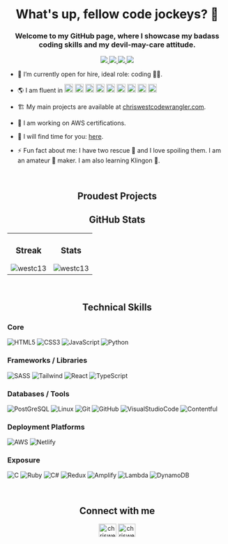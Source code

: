 <h1 align="center">What's up, fellow code jockeys? 👋</h1>
<h3 align="center">Welcome to my GitHub page, where I showcase my badass coding skills and my devil-may-care attitude.</h3>
<p align="center">
  <a target="_blank" href="https://www.chriswestcodewrangler.com/">
    <img src="https://img.shields.io/badge/Website-243964?style=for-the-badge&logo=react&logoColor=white">
  </a>
<a target="_blank" href="#">
    <img src="https://img.shields.io/badge/Resume-3B732C?style=for-the-badge&logo=react&logoColor=white">
  </a>
  <a target="_blank" href="mailto:christinewwwest@gmail.com">
    <img src="https://img.shields.io/badge/EMail-D14836?style=for-the-badge&logo=gmail&logoColor=white">
  </a>
  <!--<a target="_blank" href="https://twitter.com/jaclynbrothers" target="_blank">
    <img src="https://img.shields.io/badge/Twitter-1DA1F2?style=for-the-badge&logo=twitter&logoColor=white"/>
  </a> -->
  <a target="_blank" href="https://www.linkedin.com/in/chris-west-code-wrangler/" target="_blank">
    <img src="https://img.shields.io/badge/linkedin-%230077B5.svg?style=for-the-badge&logo=linkedin&logoColor=white"/>
  </a>
 <!-- <a target="_blank" href="https://www.chriswestcodewrangler.com/" target="_blank">
      <img src="https://img.shields.io/badge/AngelList-%23D4D4D4.svg?style=for-the-badge&logo=AngelList&logoColor=black"/>
  </a> -->
</p>

- 🔭 I’m currently open for hire, ideal role: coding 🧙‍♀️.

- 🌎 I am fluent in <img height="20px" src="https://cdn.jsdelivr.net/gh/devicons/devicon/icons/html5/html5-plain-wordmark.svg" /> <img height="20px" src="https://cdn.jsdelivr.net/gh/devicons/devicon/icons/css3/css3-plain-wordmark.svg" /> <img height="20px" src="https://cdn.jsdelivr.net/gh/devicons/devicon/icons/sass/sass-original.svg" /> <img height="20px" src="https://cdn.jsdelivr.net/gh/devicons/devicon/icons/tailwindcss/tailwindcss-plain.svg" /> <img height="20px" src="https://cdn.jsdelivr.net/gh/devicons/devicon/icons/javascript/javascript-plain.svg" /> <img height="20px" src="https://cdn.jsdelivr.net/gh/devicons/devicon/icons/firebase/firebase-plain.svg" /> <img height="20px" src="https://cdn.jsdelivr.net/gh/devicons/devicon/icons/git/git-plain.svg" /> <img height="20px" src="https://cdn.jsdelivr.net/gh/devicons/devicon/icons/react/react-original.svg" /> <img height="20px" src="https://cdn.jsdelivr.net/gh/devicons/devicon/icons/python/python-original.svg" />

<!-- More Skills Icons To Be Added
<img height="20px" src="https://cdn.jsdelivr.net/gh/devicons/devicon/icons/postgresql/postgresql-original.svg" />               
<img height="20px" src="https://cdn.jsdelivr.net/gh/devicons/devicon/icons/github/github-original.svg" /> 
-->

- 🏗️ My main projects are available at [chriswestcodewrangler.com](https://www.chriswestcodewrangler.com/).

- 🌱 I am working on AWS certifications.

- 📅 I will find time for you: [here](https://calendly.com/event_types/user/me).

- ⚡ Fun fact about me: I have two rescue 🐶 and I love spoiling them. I am an amateur 🍫 maker. I am also learning Klingon 🖖.


<br>

<h2 align="center">Proudest Projects</h2>
<!-- <table bordercolor="#66b2b2">
  <tr>
    <td width="50%" valign="top">
      <h3 align="center">Squawk Space</h3>
        <br>
      <a target="_blank" href="https://squawk-space.onrender.com/"></a>    

https://user-images.githubusercontent.com/102431119/192626951-b9965780-b008-4563-893d-89242066e0ca.mp4

  <p align="center">
  <a href="https://github.com/jaclynbrothers/squawk-space" target="_blank">
    <img src="https://img.shields.io/badge/Code-black?style=for-the-badge&logo=github">
  </a>  
  <a href="https://squawkspace.up.railway.app/" target="_blank">
    <img src="https://img.shields.io/badge/-website-green?style=for-the-badge&color=243964">
  </a>
      </p>
        <p><strong>Embedded JavaScript (EJS), CSS, Bootstrap, Express, Node, MongoDB, Cloudinary, & Railway</strong> - Squawk Space is a full stack web application for students, teachers, and speech therapists. Students practice their communication skills by creating posts, asking open-ended questions, and making supportive comments. Users also have the ability to like another user's post and delete comments.</p>
    </td>
<td width="50%" valign="top">
      <h3 align="center">Homework Bound</h3>
        <br>
      <a target="_blank" href="https://homeworkbound.up.railway.app/"></a>    

https://user-images.githubusercontent.com/102431119/194131205-e6c79715-1c71-4c89-b53c-c8ee6d2c7c36.mp4

  <p align="center">
  <a href="https://github.com/jaclynbrothers/homework-bound" target="_blank">
    <img src="https://img.shields.io/badge/Code-black?style=for-the-badge&logo=github">
  </a>  
  <a href="https://homeworkbound.up.railway.app/" target="_blank">
    <img src="https://img.shields.io/badge/-website-green?style=for-the-badge&color=243964">
  </a>
      </p>
        <p><strong>Embedded JavaScript (EJS), CSS, Express, Node, MongoDB & Heroku</strong> - This full stack application with MVC architecture was created for students in order to keep track of their classroom assignments and upcoming tests. The user can create, save, edit, and delete their assignment while setting an upcoming due date. Additional dependencies used: bcrypt, dotenv, express-session, mongoose, morgan, nodemon, passport, and validator.</p>
    </td>
  </tr>
  
  <tr>
<td width="50%" valign="top">
      <h3 align="center">Artist Portfolio</h3>
        <br>
      <a target="_blank" href="https://fmsilver.netlify.app/"></a>    

https://user-images.githubusercontent.com/102431119/192629874-fe8bb83b-fa0c-433d-9dcd-ad54a80c9491.mp4

  <p align="center">
  <a href="https://github.com/jaclynbrothers/artist-portfolio" target="_blank">
    <img src="https://img.shields.io/badge/Code-black?style=for-the-badge&logo=github">
  </a>  
  <a href="https://fmsilver.netlify.app/" target="_blank">
    <img src="https://img.shields.io/badge/-website-green?style=for-the-badge&color=243964">
  </a>
      </p>
        <p><strong>HTML5, CSS3, Javascript, & Netlify</strong> - This gallery website was created for the artist fmsilver to showcase their artwork made from recycled materials.</p>
    </td>
    <td width="50%" valign="top">
<h3 align="center">Movie Recommendations API</h3>
        <br>
      <a target="_blank" href="https://movie-recommendations-api.onrender.com/"></a>    

https://user-images.githubusercontent.com/102431119/193353016-a4313b49-e7b4-4d33-b96b-07907c826d30.mp4

  <p align="center">
  <a href="https://github.com/jaclynbrothers/movie-recommendations-api" target="_blank">
    <img src="https://img.shields.io/badge/Code-black?style=for-the-badge&logo=github">
  </a>  
  <a href="https://movie-recommendations-api.onrender.com/" target="_blank">
    <img src="https://img.shields.io/badge/-website-green?style=for-the-badge&color=243964">
  </a>
      </p>
        <p><strong>Embedded JavaScript (EJS), CSS, Bootstrap, Express, Node, MongoDB, & Render.</strong> - This project allows the user to enter in a movie to recommend and its genre. Users can vote on movies that were recommended by clicking the like button and movie recommendations can be deleted.</p>
    </td>
  </tr>
  
</table>

<br>
-->
<h2 align="center">GitHub Stats</h2>
<table style="width: 100%;">
  <tr>
    <td style="width: 50%; border: 0;">
      <h3 align="center">Streak</h3>
      <img src="https://github-readme-streak-stats.herokuapp.com/?user=westc13&theme=highcontrast" alt="westc13" style="margin: 0 auto; display: block;">
    </td>
    <td style="width: 50%; border: 0;">
      <h3 align="center">Stats</h3>
      <img src="https://github-readme-stats.vercel.app/api?username=Westc13&show_icons=true&theme=tokyonight" alt="westc13" style="margin: 0 auto; display: block;">
    </td>
  </tr>
</table>


<!-- 
<h3 align="left">Streak</h3>
<p align="left">
  <img align="center" src="https://github-readme-streak-stats.herokuapp.com/?user=westc13&theme=highcontrast" alt="westc13" />
</p>
<h3 align="right">Stats</h2>

<p align="right">  
<img align="center" src="https://github-readme-stats.vercel.app/api?username=Westc13&show_icons=true&theme=tokyonight">
</p> -->



<br>

<h2 align="center">Technical Skills</h2>
<p align="center">
<h3>Core</h3>

![HTML5](https://img.shields.io/badge/html5-%23E34F26.svg?style=for-the-badge&logo=html5&logoColor=white)
![CSS3](https://img.shields.io/badge/css3-%231572B6.svg?style=for-the-badge&logo=css3&logoColor=white)
![JavaScript](https://img.shields.io/badge/javascript-%23323330.svg?style=for-the-badge&logo=javascript&logoColor=%23F7DF1E)
![Python](https://img.shields.io/badge/Python-%233776AB.svg?style=for-the-badge&logo=python&logoColor=white)


<h3>Frameworks / Libraries</h3>

![SASS](https://img.shields.io/badge/Sass-%23CC6699.svg?style=for-the-badge&logo=sass&logoColor=white)
![Tailwind](https://img.shields.io/badge/Tailwind%20CSS-%2338B2AC.svg?style=for-the-badge&logo=tailwind-css&logoColor=white)
![React](https://img.shields.io/badge/react-%2320232a.svg?style=for-the-badge&logo=react&logoColor=%2361DAFB)
![TypeScript](https://img.shields.io/badge/TypeScript-%23007ACC.svg?style=for-the-badge&logo=typescript&logoColor=white)
<!--![Express.js](https://img.shields.io/badge/express.js-%23404d59.svg?style=for-the-badge&logo=express&logoColor=%2361DAFB)-->
<!-- ![Node.js](https://img.shields.io/badge/Node.js-339933?style=for-the-badge&logo=nodedotjs&logoColor=white) -->
<!-- ![PostgreSQL](https://img.shields.io/badge/PostgreSQL-316192?style=for-the-badge&logo=postgresql&logoColor=white) -->
<!-- ![TypeScript](https://img.shields.io/badge/typescript-272b33?logo=typescript&logoColor=0374c2&style=for-the-badge) -->
<!--![BOOTSTRAP](https://img.shields.io/badge/bootstrap-%23563D7C.svg?style=for-the-badge&logo=bootstrap&logoColor=white) -->

<h3>Databases / Tools</h3>

![PostGreSQL](https://img.shields.io/badge/PostgreSQL-%23316192.svg?style=for-the-badge&logo=postgresql&logoColor=white)
![Linux](https://img.shields.io/badge/Linux-%23FCC624.svg?style=for-the-badge&logo=linux&logoColor=black)
![Git](https://img.shields.io/badge/git-%23F05033.svg?style=for-the-badge&logo=git&logoColor=white)
![GitHub](https://img.shields.io/badge/github-%23121011.svg?style=for-the-badge&logo=github&logoColor=white)
![VisualStudioCode](https://img.shields.io/badge/vscode-1f425f?logo=visualstudiocode&logoColor=0078d4&style=for-the-badge)
![Contentful](https://img.shields.io/badge/Contentful-%23347AB0.svg?style=for-the-badge&logo=contentful&logoColor=white)
<!--![MongoDB](https://img.shields.io/badge/MongoDB-%234ea94b.svg?style=for-the-badge&logo=mongodb&logoColor=white) -->
<!-- ![Postman](https://img.shields.io/badge/Postman-FF6C37?style=for-the-badge&logo=Postman&logoColor=white)-->
<!-- ![Firebase](https://img.shields.io/badge/Firebase-%23039BE5.svg?style=for-the-badge&logo=firebase
&logoColor=white) -->


<h3>Deployment Platforms</h3>

![AWS](https://img.shields.io/badge/AWS-%23FF9900.svg?style=for-the-badge&logo=amazon-aws&logoColor=white)
![Netlify](https://img.shields.io/badge/Netlify-00C7B7?style=for-the-badge&logo=netlify&logoColor=white)
<!-- ![Heroku](https://img.shields.io/badge/heroku-%23430098.svg?style=for-the-badge&logo=heroku&logoColor=white) -->
<!-- ![Render](https://img.shields.io/badge/Render-%46E3B7.svg?style=for-the-badge&logo=render&logoColor=white) -->
  
<!-- <img src="https://img.shields.io/badge/webpack-%238DD6F9.svg?style=for-the-badge&logo=webpack&logoColor=black"/>
    <img src="https://img.shields.io/badge/WordPress-%23117AC9.svg?style=for-the-badge&logo=WordPress&logoColor=white"/>
    <img src="https://img.shields.io/badge/r-%23276DC3.svg?style=for-the-badge&logo=r&logoColor=white">
    ![PhotoShop](https://img.shields.io/badge/photoshop-272b33?logo=AdobePhotoShop&logoColor=31a8ff&style=for-the-badge)
    [JSON](https://img.shields.io/badge/JSON-272b33?logo=JSON&logoColor=lightgrey&style=for-the-badge)
    ![NPM](https://img.shields.io/badge/npm-272b33?logo=npm&logoColor=cb3837&style=for-the-badge) -->

<h3>Exposure</h3>

![C](https://img.shields.io/badge/C-%2300599C.svg?style=for-the-badge&logo=c&logoColor=white)
![Ruby](https://img.shields.io/badge/Ruby-%23CC342D.svg?style=for-the-badge&logo=ruby&logoColor=white)
![C#](https://img.shields.io/badge/C%23-%23239120.svg?style=for-the-badge&logo=c-sharp&logoColor=white)
![Redux](https://img.shields.io/badge/Redux-%23764ABC.svg?style=for-the-badge&logo=redux&logoColor=white)
![Amplify](https://img.shields.io/badge/Amplify-%233B7BBF.svg?style=for-the-badge&logo=AWS-Amplify&logoColor=white)
![Lambda](https://img.shields.io/badge/Lambda-%23FF9900.svg?style=for-the-badge&logo=amazon-aws&logoColor=white)
![DynamoDB](https://img.shields.io/badge/Amazon%20DynamoDB-%23FF9900.svg?style=for-the-badge&logo=amazon-dynamodb&logoColor=white)
</p>

<br>

<h2 align="center">Connect with me</h2>
<p align="center">
<a href="https://twitter.com/" target="blank"><img align="center" src="https://raw.githubusercontent.com/rahuldkjain/github-profile-readme-generator/master/src/images/icons/Social/twitter.svg" alt="chriswest" height="30" width="40" /></a>
<a href="https://linkedin.com/in/chris-west-code-wrangler" target="blank"><img align="center" src="https://raw.githubusercontent.com/rahuldkjain/github-profile-readme-generator/master/src/images/icons/Social/linked-in-alt.svg" alt="chriswest" height="30" width="40" /></a>
</p>







          
  
<!--Let me give you the lowdown on who I am. I'm a total code ninja, with mad skills that would make even the most seasoned devs tremble in their boots. I eat complex coding challenges for breakfast, and wash it down with a shot of whiskey (don't try that at home, kids).
But don't let my tough exterior fool you. I'm also a Renaissance man of sorts, with interests ranging from hiking and solving Rubik's Cubes to creative writing and playing the piano. And, oh yeah, I'm a published researcher in the Canadian Journal of Gastroenterology. Bet you didn't see that coming, did you?
As a developer, I'm a jack of all trades, master of some. I can code in Python, JavaScript/TypeScript, SQL, React, and a host of other languages that mere mortals wouldn't even dare to touch. I'm also a Github/Git wizard, and I'm always on the lookout for the latest tech trends to stay ahead of the curve.
But beyond my technical skills, what really sets me apart is my kick-ass attitude and high EQ. I believe in building strong relationships with my teammates, and I'm not afraid to take charge when the going gets tough. I'm a team player, but I also know how to rock the solo game like a boss.
So if you're looking for a badass developer who can slay the coding game and shoot the breeze about the latest heavy metal album, hit me up. Let's rock this thing. -->


  
  




